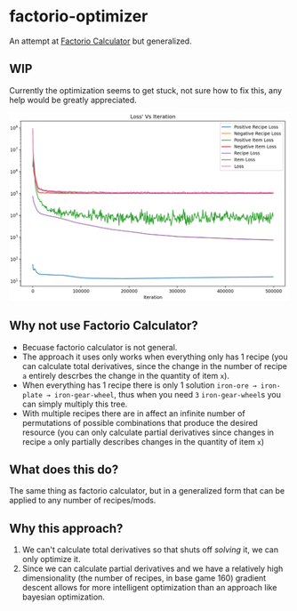 # factorio-optimizer

An attempt at [Factorio Calculator](http://kirkmcdonald.github.io/calc.html) but generalized.

## WIP

Currently the optimization seems to get stuck, not sure how to fix this, any help would be greatly appreciated.

![Loss Vs Iteration](https://github.com/JonathanWoollett-Light/factorio-optimizer/blob/main/loss-graph.png?raw=true)

## Why not use Factorio Calculator?

- Becuase factorio calculator is not general. 
- The approach it uses only works when everything only has 1 recipe (you can calculate total derivatives, since the change in the number of recipe `a` entirely descrbes the change in the quantity of item `x`).
- When everything has 1 recipe there is only 1 solution  `iron-ore → iron-plate → iron-gear-wheel`, thus when you need `3` `iron-gear-wheel`s you can simply multiply this tree.
- With multiple recipes there are in affect an infinite number of permutations of possible combinations that produce the desired resource (you can only calculate partial derivatives since changes in recipe `a` only partially describes changes in the quantity of item `x`)

## What does this do?

The same thing as factorio calculator, but in a generalized form that can be applied to any number of recipes/mods.

## Why this approach?

1. We can't calculate total derivatives so that shuts off *solving* it, we can only optimize it.
2. Since we can calculate partial derivatives and we have a relatively high dimensionality (the number of recipes, in base game 160) gradient descent allows for more intelligent optimization than an approach like bayesian optimization.
